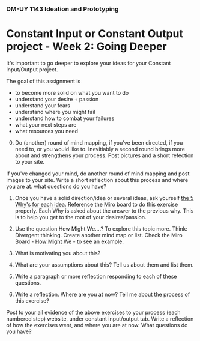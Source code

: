 ### DM-UY 1143  Ideation and Prototyping

# Constant Input or Constant Output project - Week 2: Going Deeper

It's important to go deeper to explore your ideas for your Constant Input/Output project. 

The goal of this assignment is 

* to become more solid on what you want to do
* understand your desire + passion
* understand your fears
* understand where you might fail
* understand how to combat your failures
* what your next steps are
* what resources you need


0. Do (another) round of mind mapping, if you've been directed, if you need to, or you would like to. Inevitiably a second round brings more about and strengthens your process. Post pictures and a short refection to your site.

If you've changed your mind, do another round of mind mapping and post images to your site. Write a short reflection about this process and where you are at. what questions do you have?

1. Once you have a solid direction/idea or several ideas, ask yourself [the 5 Why's for each idea](https://miro.com/app/board/uXjVLk2bckY=/?share_link_id=284492509093). Reference the Miro board to do this exercise properly. Each Why is asked about the answer to the previous why. This is to help you get to the root of your desires/passion. 

2. Use the question How Might We....? To explore this topic more. Think: Divergent thinking. Create another mind map or list. Check the Miro Board - [How Might We](https://miro.com/app/board/uXjVI8y4ILA=/?share_link_id=437453676825) - to see an example. 

3. What is motivating you about this?

4. What are your assumptions about this? Tell us about them and list them.

5. Write a paragraph or more reflection responding to each of these questions. 

7. Write a reflection. Where are you at now? Tell me about the process of this exercise?

Post to your all evidence of the above exercises to your process (each numbered step) website, under constant input/output tab. Write a reflection of how the exercises went, and where you are at now. What questions do you have?

